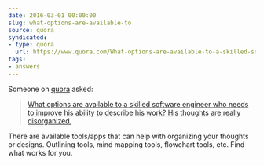 ```yaml
---
date: 2016-03-01 00:00:00
slug: what-options-are-available-to
source: quora
syndicated:
- type: quora
  url: https://www.quora.com/What-options-are-available-to-a-skilled-software-engineer-who-needs-to-improve-his-ability-to-describe-his-work-His-thoughts-are-really-disorganized/answer/Roy-Tang
tags:
- answers
---
```


Someone on [quora](https://quora.com) asked:

> [What options are available to a skilled software engineer who needs to improve his ability to describe his work? His thoughts are really disorganized.](https://www.quora.com/What-options-are-available-to-a-skilled-software-engineer-who-needs-to-improve-his-ability-to-describe-his-work-His-thoughts-are-really-disorganized/answer/Roy-Tang)


There are available tools/apps that can help with organizing your thoughts or designs. Outlining tools, mind mapping tools, flowchart tools, etc. Find what works for you.